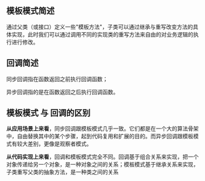 ## 模板模式简述
通过父类（或接口）定义一些"模板方法"，子类可以通过继承与重写改变方法的具体实现，此时我们可以通过调用不同的实现类的重写方法来自由的对业务逻辑的执行进行修改。

## 回调简述
同步回调指在函数返回之前执行回调函数；

异步回调指的是在函数返回之后执行回调函数。

## 模板模式 与 回调的区别
**从应用场景上来看**，同步回调跟模板模式几乎一致。它们都是在一个大的算法骨架中，自由替换其中的某个步骤，起到代码复用和扩展的目的。而异步回调跟模板模式有较大差别，更像是观察者模式。

**从代码实现上来看**，回调和模板模式完全不同。回调基于组合关系来实现，把一个对象传递给另一个对象，是一种对象之间的关系；模板模式基于继承关系来实现，子类重写父类的抽象方法，是一种类之间的关系

